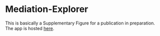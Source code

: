 # Mediation-Explorer

This is basically a Supplementary Figure for a publication in preparation. The app is hosted [here](https://apps.health-atlas.de/mediation-net/).
